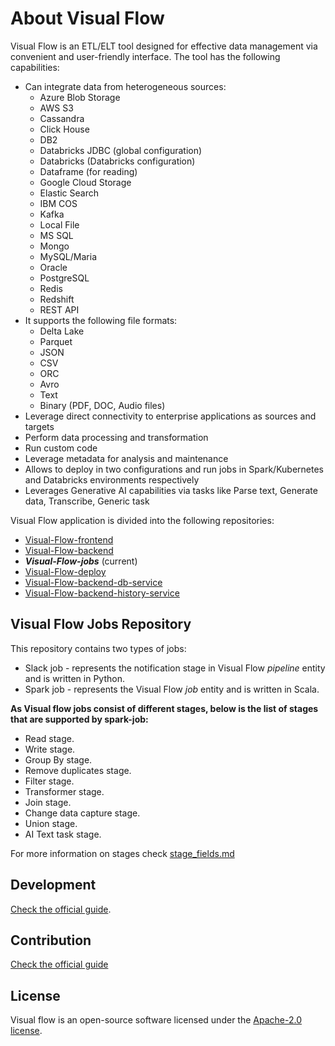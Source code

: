 # About Visual Flow

Visual Flow is an ETL/ELT tool designed for effective data management via convenient and user-friendly interface. The tool has the following capabilities:

- Can integrate data from heterogeneous sources:
  - Azure Blob Storage
  - AWS S3
  - Cassandra
  - Click House
  - DB2
  - Databricks JDBC (global configuration)
  - Databricks (Databricks configuration)
  - Dataframe (for reading)
  - Google Cloud Storage
  - Elastic Search
  - IBM COS
  - Kafka
  - Local File
  - MS SQL
  - Mongo
  - MySQL/Maria
  - Oracle
  - PostgreSQL
  - Redis
  - Redshift
  - REST API
- It supports the following file formats:
  - Delta Lake
  - Parquet
  - JSON
  - CSV
  - ORC
  - Avro
  - Text
  - Binary (PDF, DOC, Audio files)
- Leverage direct connectivity to enterprise applications as sources and targets
- Perform data processing and transformation
- Run custom code
- Leverage metadata for analysis and maintenance
- Allows to deploy in two configurations and run jobs in Spark/Kubernetes and Databricks environments respectively
- Leverages Generative AI capabilities via tasks like Parse text, Generate data, Transcribe, Generic task

Visual Flow application is divided into the following repositories: 

- [Visual-Flow-frontend](https://github.com/ibagroup-eu/Visual-Flow-frontend)
- [Visual-Flow-backend](https://github.com/ibagroup-eu/Visual-Flow-backend)
- _**Visual-Flow-jobs**_ (current)
- [Visual-Flow-deploy](https://github.com/ibagroup-eu/Visual-Flow-deploy)
- [Visual-Flow-backend-db-service](https://github.com/ibagroup-eu/Visual-Flow-backend-db-service)
- [Visual-Flow-backend-history-service](https://github.com/ibagroup-eu/Visual-Flow-backend-history-service)

## Visual Flow Jobs Repository

This repository contains two types of jobs:

- Slack job - represents the notification stage in Visual Flow _pipeline_ entity and is written in Python.
- Spark job - represents the Visual Flow _job_ entity and is written in Scala.

**As Visual flow jobs consist of different stages, below is the list of stages that are supported by spark-job:**

- Read stage.
- Write stage.
- Group By stage.
- Remove duplicates stage.
- Filter stage.
- Transformer stage.
- Join stage.
- Change data capture stage.
- Union stage.
- AI Text task stage.

For more information on stages check [stage_fields.md](./stage_fields.md)

## Development

[Check the official guide](./DEVELOPMENT.md).

## Contribution

[Check the official guide](https://github.com/ibagroup-eu/Visual-Flow/blob/main/CONTRIBUTING.md)

## License

Visual flow is an open-source software licensed under the [Apache-2.0 license](./LICENSE).
